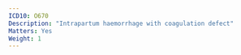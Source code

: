 ```yaml
---
ICD10: O670
Description: "Intrapartum haemorrhage with coagulation defect"
Matters: Yes
Weight: 1
---
```

